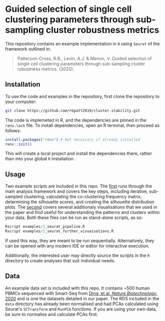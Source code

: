# Guided selection of single cell clustering parameters through sub-sampling cluster robustness metrics

This repository contains an example implementation in `R` using `Seurat` of the framework outlined in: 

> Patterson-Cross, R.B., Levin, A.J. & Menon, V. Guided selection of single cell clustering parameters through sub-sampling cluster robustness metrics. (2020).

## Installation

To use the code and examples in the repository, first clone the repository to your computer:

```bash
git clone https://github.com/rbpatt2019/cluster.stability.git
```

The code is implemeted in R, and the dependencies are pinned in the `renv.lock` file. To install dependencies, open an R terminal, then proceed as follows:

```R
install.packages("renv") # Not necessary if already installed
renv::init()
```

This will create a local project and install the dependencies there, rather than into your global `R` installation.

## Usage

Two example scripts are included in this repo. The [first](./examples/1_seurat_pipeline.R) runs through the main analysis framework and covers the key steps, including iterative, sub-sampled clustering, calculating the co-clustering frequency matrix, determining the silhouette scores, and creating the silhouette distribution plots.
The [second](./examples/2_seurat_further_visuaisations.R) covers several additionaly visualisations that we used in the paper and find useful for understanding the patterns and clusters within your data. 
Both these files can be run as stand-alone scripts, as so:

```R
Rscript examples/1_seurat_pipeline.R
Rscript examples/2_seurat_further_visuaisations.R
```

If used this way, they are meant to be run sequentially. Alternatively, they can be opened with any modern IDE or editor for interactive execution.

Additionally, the interested user may directly source the scripts in the `R` directory to create analyses that suit individual needs.

## Data

An example data set is included with this repo. It contains ~500 human PBMCs sequenced with Smart-Seq from [Ding, et al. _Nature Biotechnology_, 2020](https://www.nature.com/articles/s41587-020-0465-8) and is one the datasets detailed in our paper. The RDS included in the `data` directory has already been normalised and had PCAs calculated using Seurat's `SCTransform` and `RunPCA` functions. If you are using your own data, be sure to normalise and calculate PCAs first. 
